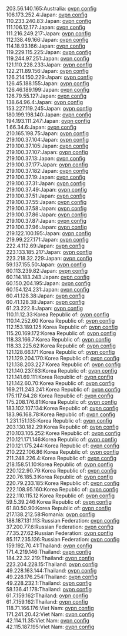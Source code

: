 203.56.140.165:Australia: [ovpn config](vpn/203_56_140_165.ovpn)  
106.173.252.4:Japan: [ovpn config](vpn/106_173_252_4.ovpn)  
110.233.240.83:Japan: [ovpn config](vpn/110_233_240_83.ovpn)  
111.106.12.177:Japan: [ovpn config](vpn/111_106_12_177.ovpn)  
111.216.249.217:Japan: [ovpn config](vpn/111_216_249_217.ovpn)  
112.138.49.166:Japan: [ovpn config](vpn/112_138_49_166.ovpn)  
114.18.93.166:Japan: [ovpn config](vpn/114_18_93_166.ovpn)  
119.229.115.225:Japan: [ovpn config](vpn/119_229_115_225.ovpn)  
119.244.97.251:Japan: [ovpn config](vpn/119_244_97_251.ovpn)  
121.110.228.233:Japan: [ovpn config](vpn/121_110_228_233.ovpn)  
122.211.89.156:Japan: [ovpn config](vpn/122_211_89_156.ovpn)  
126.214.150.229:Japan: [ovpn config](vpn/126_214_150_229.ovpn)  
126.45.188.155:Japan: [ovpn config](vpn/126_45_188_155.ovpn)  
126.46.189.199:Japan: [ovpn config](vpn/126_46_189_199.ovpn)  
126.79.55.127:Japan: [ovpn config](vpn/126_79_55_127.ovpn)  
138.64.96.4:Japan: [ovpn config](vpn/138_64_96_4.ovpn)  
153.227.119.245:Japan: [ovpn config](vpn/153_227_119_245.ovpn)  
180.199.198.140:Japan: [ovpn config](vpn/180_199_198_140.ovpn)  
194.193.111.247:Japan: [ovpn config](vpn/194_193_111_247.ovpn)  
1.66.34.6:Japan: [ovpn config](vpn/1_66_34_6.ovpn)  
210.165.198.75:Japan: [ovpn config](vpn/210_165_198_75.ovpn)  
219.100.37.104:Japan: [ovpn config](vpn/219_100_37_104.ovpn)  
219.100.37.105:Japan: [ovpn config](vpn/219_100_37_105.ovpn)  
219.100.37.107:Japan: [ovpn config](vpn/219_100_37_107.ovpn)  
219.100.37.13:Japan: [ovpn config](vpn/219_100_37_13.ovpn)  
219.100.37.177:Japan: [ovpn config](vpn/219_100_37_177.ovpn)  
219.100.37.182:Japan: [ovpn config](vpn/219_100_37_182.ovpn)  
219.100.37.19:Japan: [ovpn config](vpn/219_100_37_19.ovpn)  
219.100.37.31:Japan: [ovpn config](vpn/219_100_37_31.ovpn)  
219.100.37.49:Japan: [ovpn config](vpn/219_100_37_49.ovpn)  
219.100.37.51:Japan: [ovpn config](vpn/219_100_37_51.ovpn)  
219.100.37.55:Japan: [ovpn config](vpn/219_100_37_55.ovpn)  
219.100.37.58:Japan: [ovpn config](vpn/219_100_37_58.ovpn)  
219.100.37.86:Japan: [ovpn config](vpn/219_100_37_86.ovpn)  
219.100.37.87:Japan: [ovpn config](vpn/219_100_37_87.ovpn)  
219.100.37.96:Japan: [ovpn config](vpn/219_100_37_96.ovpn)  
219.122.100.195:Japan: [ovpn config](vpn/219_122_100_195.ovpn)  
219.99.227.171:Japan: [ovpn config](vpn/219_99_227_171.ovpn)  
222.4.112.69:Japan: [ovpn config](vpn/222_4_112_69.ovpn)  
223.133.185.217:Japan: [ovpn config](vpn/223_133_185_217.ovpn)  
223.218.32.229:Japan: [ovpn config](vpn/223_218_32_229.ovpn)  
59.137.155.50:Japan: [ovpn config](vpn/59_137_155_50.ovpn)  
60.113.239.82:Japan: [ovpn config](vpn/60_113_239_82.ovpn)  
60.114.183.243:Japan: [ovpn config](vpn/60_114_183_243.ovpn)  
60.150.204.195:Japan: [ovpn config](vpn/60_150_204_195.ovpn)  
60.154.124.231:Japan: [ovpn config](vpn/60_154_124_231.ovpn)  
60.41.128.38:Japan: [ovpn config](vpn/60_41_128_38.ovpn)  
60.41.128.38:Japan: [ovpn config](vpn/60_41_128_38.ovpn)  
61.23.222.8:Japan: [ovpn config](vpn/61_23_222_8.ovpn)  
110.11.12.33:Korea Republic of: [ovpn config](vpn/110_11_12_33.ovpn)  
110.14.252.60:Korea Republic of: [ovpn config](vpn/110_14_252_60.ovpn)  
112.153.189.125:Korea Republic of: [ovpn config](vpn/112_153_189_125.ovpn)  
115.20.169.172:Korea Republic of: [ovpn config](vpn/115_20_169_172.ovpn)  
118.33.166.7:Korea Republic of: [ovpn config](vpn/118_33_166_7.ovpn)  
118.33.225.62:Korea Republic of: [ovpn config](vpn/118_33_225_62.ovpn)  
121.128.66.171:Korea Republic of: [ovpn config](vpn/121_128_66_171.ovpn)  
121.129.204.170:Korea Republic of: [ovpn config](vpn/121_129_204_170.ovpn)  
121.138.203.227:Korea Republic of: [ovpn config](vpn/121_138_203_227.ovpn)  
121.140.237.63:Korea Republic of: [ovpn config](vpn/121_140_237_63.ovpn)  
121.141.69.111:Korea Republic of: [ovpn config](vpn/121_141_69_111.ovpn)  
121.142.60.70:Korea Republic of: [ovpn config](vpn/121_142_60_70.ovpn)  
169.211.243.241:Korea Republic of: [ovpn config](vpn/169_211_243_241.ovpn)  
175.117.64.28:Korea Republic of: [ovpn config](vpn/175_117_64_28.ovpn)  
175.208.176.81:Korea Republic of: [ovpn config](vpn/175_208_176_81.ovpn)  
183.102.107.134:Korea Republic of: [ovpn config](vpn/183_102_107_134.ovpn)  
183.96.168.78:Korea Republic of: [ovpn config](vpn/183_96_168_78.ovpn)  
1.231.151.135:Korea Republic of: [ovpn config](vpn/1_231_151_135.ovpn)  
203.130.182.29:Korea Republic of: [ovpn config](vpn/203_130_182_29.ovpn)  
210.103.105.252:Korea Republic of: [ovpn config](vpn/210_103_105_252.ovpn)  
210.121.171.146:Korea Republic of: [ovpn config](vpn/210_121_171_146.ovpn)  
210.121.175.244:Korea Republic of: [ovpn config](vpn/210_121_175_244.ovpn)  
210.222.106.86:Korea Republic of: [ovpn config](vpn/210_222_106_86.ovpn)  
211.248.226.4:Korea Republic of: [ovpn config](vpn/211_248_226_4.ovpn)  
218.158.51.10:Korea Republic of: [ovpn config](vpn/218_158_51_10.ovpn)  
220.122.90.79:Korea Republic of: [ovpn config](vpn/220_122_90_79.ovpn)  
220.76.185.3:Korea Republic of: [ovpn config](vpn/220_76_185_3.ovpn)  
220.79.233.185:Korea Republic of: [ovpn config](vpn/220_79_233_185.ovpn)  
222.108.95.160:Korea Republic of: [ovpn config](vpn/222_108_95_160.ovpn)  
222.110.115.12:Korea Republic of: [ovpn config](vpn/222_110_115_12.ovpn)  
59.5.39.246:Korea Republic of: [ovpn config](vpn/59_5_39_246.ovpn)  
61.80.50.90:Korea Republic of: [ovpn config](vpn/61_80_50_90.ovpn)  
217.138.212.58:Romania: [ovpn config](vpn/217_138_212_58.ovpn)  
188.187.131.113:Russian Federation: [ovpn config](vpn/188_187_131_113.ovpn)  
37.200.77.6:Russian Federation: [ovpn config](vpn/37_200_77_6.ovpn)  
77.35.27.62:Russian Federation: [ovpn config](vpn/77_35_27_62.ovpn)  
85.117.235.136:Russian Federation: [ovpn config](vpn/85_117_235_136.ovpn)  
159.192.70.41:Thailand: [ovpn config](vpn/159_192_70_41.ovpn)  
171.4.219.146:Thailand: [ovpn config](vpn/171_4_219_146.ovpn)  
184.22.32.219:Thailand: [ovpn config](vpn/184_22_32_219.ovpn)  
223.204.228.15:Thailand: [ovpn config](vpn/223_204_228_15.ovpn)  
49.228.163.144:Thailand: [ovpn config](vpn/49_228_163_144.ovpn)  
49.228.176.254:Thailand: [ovpn config](vpn/49_228_176_254.ovpn)  
49.228.232.1:Thailand: [ovpn config](vpn/49_228_232_1.ovpn)  
58.136.41.178:Thailand: [ovpn config](vpn/58_136_41_178.ovpn)  
61.7.159.162:Thailand: [ovpn config](vpn/61_7_159_162.ovpn)  
61.7.159.162:Thailand: [ovpn config](vpn/61_7_159_162.ovpn)  
118.71.166.176:Viet Nam: [ovpn config](vpn/118_71_166_176.ovpn)  
171.241.20.42:Viet Nam: [ovpn config](vpn/171_241_20_42.ovpn)  
42.114.11.35:Viet Nam: [ovpn config](vpn/42_114_11_35.ovpn)  
42.115.187.195:Viet Nam: [ovpn config](vpn/42_115_187_195.ovpn)  

